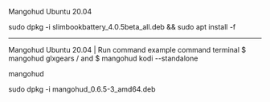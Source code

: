 Mangohud Ubuntu 20.04

sudo dpkg -i slimbookbattery_4.0.5beta_all.deb && sudo apt install -f

_________________________________________________________________________________________

Mangohud Ubuntu 20.04 | Run command example command terminal $ mangohud glxgears  / and $ mangohud kodi --standalone

mangohud <application>

sudo dpkg -i mangohud_0.6.5-3_amd64.deb

